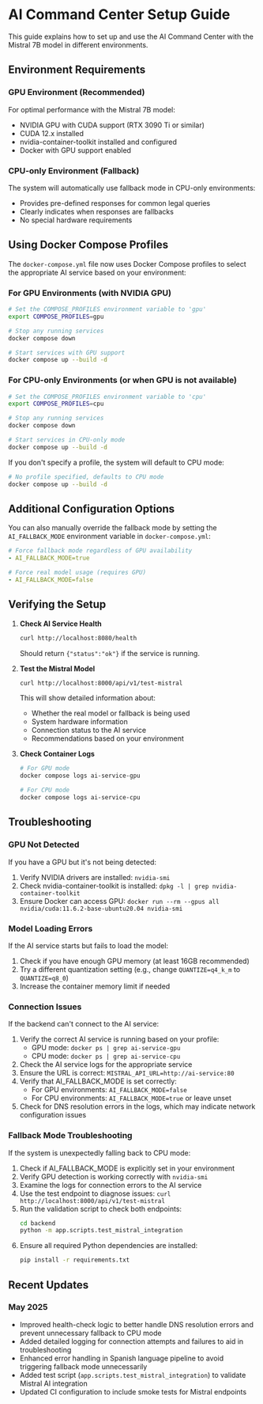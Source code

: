 # AI Command Center Setup Guide

This guide explains how to set up and use the AI Command Center with the Mistral 7B model in different environments.

## Environment Requirements

### GPU Environment (Recommended)
For optimal performance with the Mistral 7B model:
- NVIDIA GPU with CUDA support (RTX 3090 Ti or similar)
- CUDA 12.x installed
- nvidia-container-toolkit installed and configured
- Docker with GPU support enabled

### CPU-only Environment (Fallback)
The system will automatically use fallback mode in CPU-only environments:
- Provides pre-defined responses for common legal queries
- Clearly indicates when responses are fallbacks
- No special hardware requirements

## Using Docker Compose Profiles

The `docker-compose.yml` file now uses Docker Compose profiles to select the appropriate AI service based on your environment:

### For GPU Environments (with NVIDIA GPU)

```bash
# Set the COMPOSE_PROFILES environment variable to 'gpu'
export COMPOSE_PROFILES=gpu

# Stop any running services
docker compose down

# Start services with GPU support
docker compose up --build -d
```

### For CPU-only Environments (or when GPU is not available)

```bash
# Set the COMPOSE_PROFILES environment variable to 'cpu'
export COMPOSE_PROFILES=cpu

# Stop any running services
docker compose down

# Start services in CPU-only mode
docker compose up --build -d
```

If you don't specify a profile, the system will default to CPU mode:

```bash
# No profile specified, defaults to CPU mode
docker compose up --build -d
```

## Additional Configuration Options

You can also manually override the fallback mode by setting the `AI_FALLBACK_MODE` environment variable in `docker-compose.yml`:

```yaml
# Force fallback mode regardless of GPU availability
- AI_FALLBACK_MODE=true

# Force real model usage (requires GPU)
- AI_FALLBACK_MODE=false
```

## Verifying the Setup

1. **Check AI Service Health**
   ```bash
   curl http://localhost:8080/health
   ```
   Should return `{"status":"ok"}` if the service is running.

2. **Test the Mistral Model**
   ```bash
   curl http://localhost:8000/api/v1/test-mistral
   ```
   This will show detailed information about:
   - Whether the real model or fallback is being used
   - System hardware information
   - Connection status to the AI service
   - Recommendations based on your environment

3. **Check Container Logs**
   ```bash
   # For GPU mode
   docker compose logs ai-service-gpu
   
   # For CPU mode
   docker compose logs ai-service-cpu
   ```

## Troubleshooting

### GPU Not Detected
If you have a GPU but it's not being detected:
1. Verify NVIDIA drivers are installed: `nvidia-smi`
2. Check nvidia-container-toolkit is installed: `dpkg -l | grep nvidia-container-toolkit`
3. Ensure Docker can access GPU: `docker run --rm --gpus all nvidia/cuda:11.6.2-base-ubuntu20.04 nvidia-smi`

### Model Loading Errors
If the AI service starts but fails to load the model:
1. Check if you have enough GPU memory (at least 16GB recommended)
2. Try a different quantization setting (e.g., change `QUANTIZE=q4_k_m` to `QUANTIZE=q8_0`)
3. Increase the container memory limit if needed

### Connection Issues
If the backend can't connect to the AI service:
1. Verify the correct AI service is running based on your profile:
   - GPU mode: `docker ps | grep ai-service-gpu`
   - CPU mode: `docker ps | grep ai-service-cpu`
2. Check the AI service logs for the appropriate service
3. Ensure the URL is correct: `MISTRAL_API_URL=http://ai-service:80`
4. Verify that AI_FALLBACK_MODE is set correctly:
   - For GPU environments: `AI_FALLBACK_MODE=false`
   - For CPU environments: `AI_FALLBACK_MODE=true` or leave unset
5. Check for DNS resolution errors in the logs, which may indicate network configuration issues

### Fallback Mode Troubleshooting
If the system is unexpectedly falling back to CPU mode:
1. Check if AI_FALLBACK_MODE is explicitly set in your environment
2. Verify GPU detection is working correctly with `nvidia-smi`
3. Examine the logs for connection errors to the AI service
4. Use the test endpoint to diagnose issues: `curl http://localhost:8000/api/v1/test-mistral`
5. Run the validation script to check both endpoints:
   ```bash
   cd backend
   python -m app.scripts.test_mistral_integration
   ```
6. Ensure all required Python dependencies are installed:
   ```bash
   pip install -r requirements.txt
   ```

## Recent Updates

### May 2025
- Improved health-check logic to better handle DNS resolution errors and prevent unnecessary fallback to CPU mode
- Added detailed logging for connection attempts and failures to aid in troubleshooting
- Enhanced error handling in Spanish language pipeline to avoid triggering fallback mode unnecessarily
- Added test script (`app.scripts.test_mistral_integration`) to validate Mistral AI integration
- Updated CI configuration to include smoke tests for Mistral endpoints
